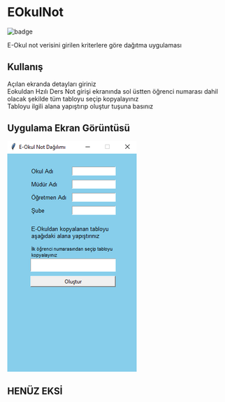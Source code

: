 # EOkulNot

![badge](https://img.shields.io/static/v1?label=DURUM&message=ÇALIŞMIyOR&color=red&style=for-the-badge&logo=appveyor)

E-Okul not verisini girilen kriterlere göre dağıtma uygulaması

## Kullanış

Açılan ekranda detayları giriniz  
Eokuldan Hzılı Ders Not girişi ekranında sol üstten öğrenci numarası dahil olacak şekilde tüm tabloyu seçip kopyalayınız  
Tabloyu ilgili alana yapıştırıp oluştur tuşuna basınız

## Uygulama Ekran Görüntüsü

![uygulama resmi](./imgs/pic1.PNG)

## HENÜZ EKSİ
